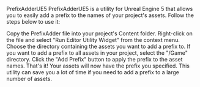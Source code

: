 PrefixAdderUE5
PrefixAdderUE5 is a utility for Unreal Engine 5 that allows you to easily add a prefix to the names of your project's assets. Follow the steps below to use it:

Copy the PrefixAdder file into your project's Content folder.
Right-click on the file and select "Run Editor Utility Widget" from the context menu.
Choose the directory containing the assets you want to add a prefix to. If you want to add a prefix to all assets in your project, select the "/Game" directory.
Click the "Add Prefix" button to apply the prefix to the asset names.
That's it! Your assets will now have the prefix you specified. This utility can save you a lot of time if you need to add a prefix to a large number of assets.
